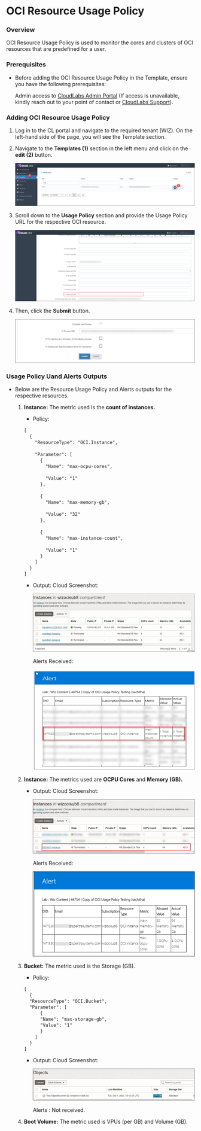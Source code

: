 # OCI Resource Usage Policy

### Overview

OCI Resource Usage Policy is used to monitor the cores and clusters of OCI resources that are predefined for a user.

### Prerequisites

- Before adding the OCI Resource Usage Policy in the Template, ensure you have the following prerequisites:      
  
  Admin access to [CloudLabs Admin Portal](https://admin.cloudlabs.ai/) (If access is unavailable, kindly reach out to your point of contact or [CloudLabs Support](https://docs.cloudlabs.ai/RequestSupport)).

### Adding OCI Resource Usage Policy

1. Log in to the CL portal and navigate to the required tenant (WIZ). On the left-hand side of the page, you will see the Template section.

2. Navigate to the **Templates (1)** section in the left menu and click on the **edit (2)** button.

   ![](./img/01.png)

3. Scroll down to the **Usage Policy** section and provide the Usage Policy URL for the respective OCI resource. 
   
   ![](./img/02.png)

4. Then, click the **Submit** button.

   ![](./img/03.png)

### Usage Policy Uand Alerts Outputs

- Below are the Resource Usage Policy and Alerts outputs for the respective resources.

  1. **Instance:** The metric used is the **count of instances.**

     - Policy:

      ```
      [
        {
          "ResourceType": "OCI.Instance",
      
          "Parameter": [
            {
              "Name": "max-ocpu-cores",
      
              "Value": "1"
            },
      
            {
              "Name": "max-memory-gb",
      
              "Value": "32"
            },
      
            {
              "Name": "max-instance-count",
      
              "Value": "1"
            }
          ]
        }
      ] 
      ```

     - Output:
       Cloud Screenshot: 

       ![](./img/04.png)

       Alerts Received: 
        
       ![](./img/05.png)

  2. **Instance:** The metrics used are **OCPU Cores** and **Memory (GB).**

     - Output:
       Cloud Screenshot: 

       ![](./img/06.png)

       Alerts Received: 

       ![](./img/07.png)

  3. **Bucket:** The metric used is the Storage (GB).   

     - Policy:

      ```
      [
        {
        "ResourceType": "OCI.Bucket",
        "Parameter": [
            {
            "Name": "max-storage-gb",
            "Value": "1"
            }
          ]
        }
      ]
      ```

     - Output:
       Cloud Screenshot: 

       ![](./img/08.png)

       Alerts : Not received.

  4. **Boot Volume:** The metric used is VPUs (per GB) and Volume (GB).



      
